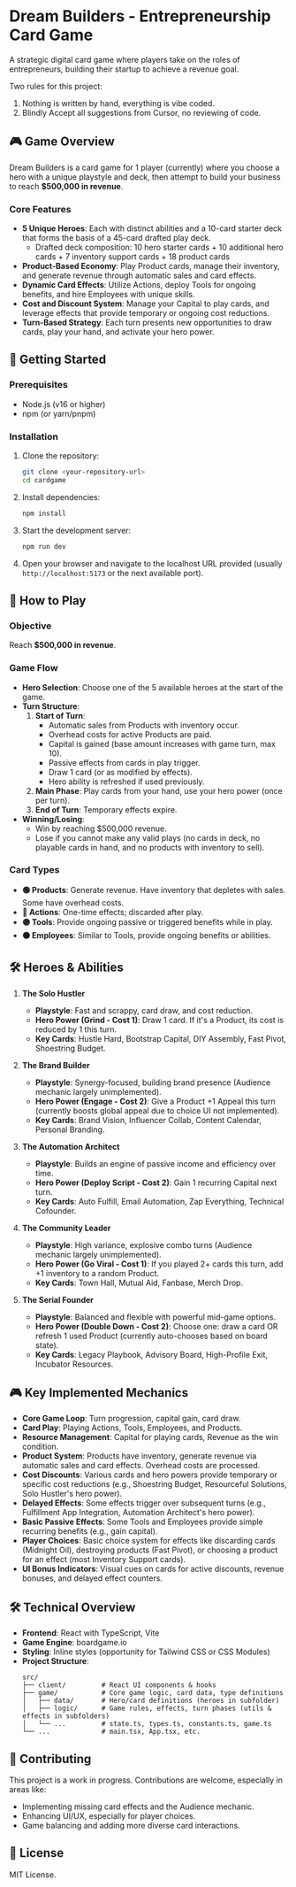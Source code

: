 # Dream Builders - Entrepreneurship Card Game

A strategic digital card game where players take on the roles of entrepreneurs, building their startup to achieve a revenue goal.

Two rules for this project:
1. Nothing is written by hand, everything is vibe coded.
2. Blindly Accept all suggestions from Cursor, no reviewing of code.

## 🎮 Game Overview

Dream Builders is a card game for 1 player (currently) where you choose a hero with a unique playstyle and deck, then attempt to build your business to reach **$500,000 in revenue**.

### Core Features
- **5 Unique Heroes**: Each with distinct abilities and a 10-card starter deck that forms the basis of a 45-card drafted play deck.
  - Drafted deck composition: 10 hero starter cards + 10 additional hero cards + 7 inventory support cards + 18 product cards
- **Product-Based Economy**: Play Product cards, manage their inventory, and generate revenue through automatic sales and card effects.
- **Dynamic Card Effects**: Utilize Actions, deploy Tools for ongoing benefits, and hire Employees with unique skills.
- **Cost and Discount System**: Manage your Capital to play cards, and leverage effects that provide temporary or ongoing cost reductions.
- **Turn-Based Strategy**: Each turn presents new opportunities to draw cards, play your hand, and activate your hero power.

## 🚀 Getting Started

### Prerequisites
- Node.js (v16 or higher)
- npm (or yarn/pnpm)

### Installation

1. Clone the repository:
   ```bash
   git clone <your-repository-url>
   cd cardgame
   ```
2. Install dependencies:
   ```bash
   npm install
   ```
3. Start the development server:
   ```bash
   npm run dev
   ```
4. Open your browser and navigate to the localhost URL provided (usually `http://localhost:5173` or the next available port).

## 🎯 How to Play

### Objective
Reach **$500,000 in revenue**.

### Game Flow
- **Hero Selection**: Choose one of the 5 available heroes at the start of the game.
- **Turn Structure**:
  1.  **Start of Turn**:
      *   Automatic sales from Products with inventory occur.
      *   Overhead costs for active Products are paid.
      *   Capital is gained (base amount increases with game turn, max 10).
      *   Passive effects from cards in play trigger.
      *   Draw 1 card (or as modified by effects).
      *   Hero ability is refreshed if used previously.
  2.  **Main Phase**: Play cards from your hand, use your hero power (once per turn).
  3.  **End of Turn**: Temporary effects expire.
- **Winning/Losing**: 
    - Win by reaching $500,000 revenue.
    - Lose if you cannot make any valid plays (no cards in deck, no playable cards in hand, and no products with inventory to sell).

### Card Types
- **🟢 Products**: Generate revenue. Have inventory that depletes with sales. Some have overhead costs.
- **🔵 Actions**: One-time effects; discarded after play.
- **🟣 Tools**: Provide ongoing passive or triggered benefits while in play.
- **🟠 Employees**: Similar to Tools, provide ongoing benefits or abilities.

## 🛠️ Heroes & Abilities

1.  **The Solo Hustler**
    *   **Playstyle**: Fast and scrappy, card draw, and cost reduction.
    *   **Hero Power (Grind - Cost 1)**: Draw 1 card. If it's a Product, its cost is reduced by 1 this turn.
    *   **Key Cards**: Hustle Hard, Bootstrap Capital, DIY Assembly, Fast Pivot, Shoestring Budget.

2.  **The Brand Builder**
    *   **Playstyle**: Synergy-focused, building brand presence (Audience mechanic largely unimplemented).
    *   **Hero Power (Engage - Cost 2)**: Give a Product +1 Appeal this turn (currently boosts global appeal due to choice UI not implemented).
    *   **Key Cards**: Brand Vision, Influencer Collab, Content Calendar, Personal Branding.

3.  **The Automation Architect**
    *   **Playstyle**: Builds an engine of passive income and efficiency over time.
    *   **Hero Power (Deploy Script - Cost 2)**: Gain 1 recurring Capital next turn.
    *   **Key Cards**: Auto Fulfill, Email Automation, Zap Everything, Technical Cofounder.

4.  **The Community Leader**
    *   **Playstyle**: High variance, explosive combo turns (Audience mechanic largely unimplemented).
    *   **Hero Power (Go Viral - Cost 1)**: If you played 2+ cards this turn, add +1 inventory to a random Product.
    *   **Key Cards**: Town Hall, Mutual Aid, Fanbase, Merch Drop.

5.  **The Serial Founder**
    *   **Playstyle**: Balanced and flexible with powerful mid-game options.
    *   **Hero Power (Double Down - Cost 2)**: Choose one: draw a card OR refresh 1 used Product (currently auto-chooses based on board state).
    *   **Key Cards**: Legacy Playbook, Advisory Board, High-Profile Exit, Incubator Resources.

## 🎮 Key Implemented Mechanics

*   **Core Game Loop**: Turn progression, capital gain, card draw.
*   **Card Play**: Playing Actions, Tools, Employees, and Products.
*   **Resource Management**: Capital for playing cards, Revenue as the win condition.
*   **Product System**: Products have inventory, generate revenue via automatic sales and card effects. Overhead costs are processed.
*   **Cost Discounts**: Various cards and hero powers provide temporary or specific cost reductions (e.g., Shoestring Budget, Resourceful Solutions, Solo Hustler's hero power).
*   **Delayed Effects**: Some effects trigger over subsequent turns (e.g., Fulfillment App Integration, Automation Architect's hero power).
*   **Basic Passive Effects**: Some Tools and Employees provide simple recurring benefits (e.g., gain capital).
*   **Player Choices**: Basic choice system for effects like discarding cards (Midnight Oil), destroying products (Fast Pivot), or choosing a product for an effect (most Inventory Support cards).
*   **UI Bonus Indicators**: Visual cues on cards for active discounts, revenue bonuses, and delayed effect counters.

## 🛠️ Technical Overview

- **Frontend**: React with TypeScript, Vite
- **Game Engine**: boardgame.io
- **Styling**: Inline styles (opportunity for Tailwind CSS or CSS Modules)
- **Project Structure**:
  ```
  src/
  ├── client/         # React UI components & hooks
  ├── game/           # Core game logic, card data, type definitions
  │   ├── data/       # Hero/card definitions (heroes in subfolder)
  │   ├── logic/      # Game rules, effects, turn phases (utils & effects in subfolders)
  │   └── ...         # state.ts, types.ts, constants.ts, game.ts
  └── ...             # main.tsx, App.tsx, etc.
  ```

## 🤝 Contributing

This project is a work in progress. Contributions are welcome, especially in areas like:
- Implementing missing card effects and the Audience mechanic.
- Enhancing UI/UX, especially for player choices.
- Game balancing and adding more diverse card interactions.

## 📄 License

MIT License.
